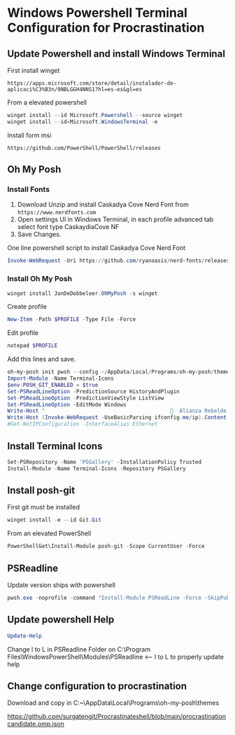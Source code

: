 # Windows Powershell Terminal Configuration for Procrastination

## Update Powershell and install Windows Terminal

First install winget
```
https://apps.microsoft.com/store/detail/instalador-de-aplicaci%C3%B3n/9NBLGGH4NNS1?hl=es-es&gl=es
```
From a elevated powershell
```powershell
winget install --id Microsoft.Powershell --source winget
winget install --id=Microsoft.WindowsTerminal -e
```
Install form msi
```
https://github.com/PowerShell/PowerShell/releases
```

## Oh My Posh

### Install Fonts
1. Download Unzip and install Caskadya Cove Nerd Font from `https://www.nerdfonts.com`
2. Open settings UI in Windows Terminal, in each profile advanced tab select font type CaskaydiaCove NF
3. Save Changes.

One line powershell script to install Caskadya Cove Nerd Font
```powershell
Invoke-WebRequest -Uri https://github.com/ryanoasis/nerd-fonts/releases/download/v2.1.0/CascadiaCode.zip -OutFile Fonts.zip & Expand-Archive .\Fonts.zip & start-sleep -s 4 && Get-ChildItem -Path ./Fonts -Include '*.ttf','*.ttc','*.otf' -Recurse | ForEach {(New-Object -ComObject Shell.Application).Namespace(0x14).CopyHere($_.FullName,0x10)}
```
### Install Oh My Posh
```powershell
winget install JanDeDobbeleer.OhMyPosh -s winget
```
Create profile 
```powershell
New-Item -Path $PROFILE -Type File -Force
```
Edit profile
```powershell
notepad $PROFILE
```
Add this lines and save.
```powershell
oh-my-posh init pwsh --config ~/AppData/Local/Programs/oh-my-posh/themes/procrastinatorcandidate.omp.json | Invoke-Expression
Import-Module -Name Terminal-Icons
$env:POSH_GIT_ENABLED = $true
Set-PSReadLineOption -PredictionSource HistoryAndPlugin
Set-PSReadLineOption -PredictionViewStyle ListView
Set-PSReadLineOption -EditMode Windows
Write-Host "                                          Alianza Rebelde " -ForegroundColor red
Write-Host (Invoke-WebRequest -UseBasicParsing ifconfig.me/ip).Content.Trim() ﴣ
#Get-NetIPConfiguration -InterfaceAlias Ethernet
``` 

## Install Terminal Icons
```powershell
Set-PSRepository -Name 'PSGallery' -InstallationPolicy Trusted
Install-Module -Name Terminal-Icons -Repository PSGallery
```
## Install posh-git
First git must be installed 
```powershell
winget install -e --id Git.Git
```
From an elevated PowerShell
```powershell
PowerShellGet\Install-Module posh-git -Scope CurrentUser -Force
```
## PSReadline
Update version ships with powershell
```powershell
pwsh.exe -noprofile -command "Install-Module PSReadLine -Force -SkipPublisherCheck -AllowPrerelease"
```
## Update powershell Help
```powershell
Update-Help
```
Change l to L in PSReadline Folder on C:\Program Files\WindowsPowerShell\Modules\PSReadline  <-- l to L to properly update help
## Change configuration to procrastination
Download and copy in C:~\AppData\Local\Programs\oh-my-posh\themes
 
https://github.com/surgatengit/Procrastinateshell/blob/main/procrastinationcandidate.omp.json
